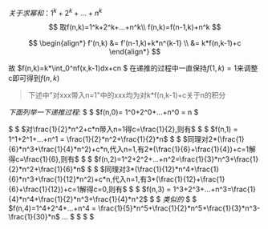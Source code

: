 $关于求幂和：1^k+2^k+...+n^k$
$$
    取f(n,k)=1^k+2^k+...+n^k\\
    f(n,k)=f(n-1,k)+n^k
$$

$$
\begin{align*}
f'(n,k) &= f'(n-1,k)+k*n^{k-1} \\
        &= k*f(n,k-1)+c
\end{align*}
$$

故 $f(n,k)=k*\int_0^nf(x,k-1)dx+cn $
在递推的过程中一直保持$f(1,k)=1$来调整c即可得到$f(n,k)$

> 下述中"对xxx带入n=1"中的xxx均为对k*f(n,k-1)+c关于n的积分

$下面列举一下递推过程:$
$ $
$f(n,0)= 1^0+2^0+...+n^0 = n $

$ $
$对\frac{1}{2}*n^2+c*n带入n=1得c=\frac{1}{2},则有$
$ $
$f(n,1) = 1^1+2^1+...+n^1 = \frac{1}{2}*n^2+\frac{1}{2}*n$
$ $
$同理对2*(\frac{1}{6}*n^3+\frac{1}{4}*n^2)+c*n,代入n=1,有2*(\frac{1}{6}+\frac{1}{4})+c=1解得c=\frac{1}{6},则有$
$ $
$f(n,2)=1^2+2^2+...+n^2=\frac{1}{3}*n^3+\frac{1}{2}*n^2+\frac{1}{6}*n$
$ $
$同理对3*(\frac{1}{12}*n^4+\frac{1}{6}*n^3+\frac{1}{12}*n^2)+c*n,代入n=1,有3*(\frac{1}{12}+\frac{1}{6}+\frac{1}{12})+c=1解得c=0,则有$
$ $
$f(n,3) = 1^3+2^3+...+n^3=\frac{1}{4}*n^4+\frac{1}{2}*n^3+\frac{1}{4}*n^2$
$ $
$类似的$
$ $
$f(n,4)=1^4+2^4+...+n^4 = \frac{1}{5}*n^5+\frac{1}{2}*n^5+\frac{1}{3}*n^3-\frac{1}{30}*n$ 
$...$
$ $
$ $
